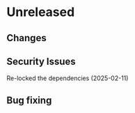 # Unreleased

## Changes

## Security Issues

Re-locked the dependencies (2025-02-11)

## Bug fixing

